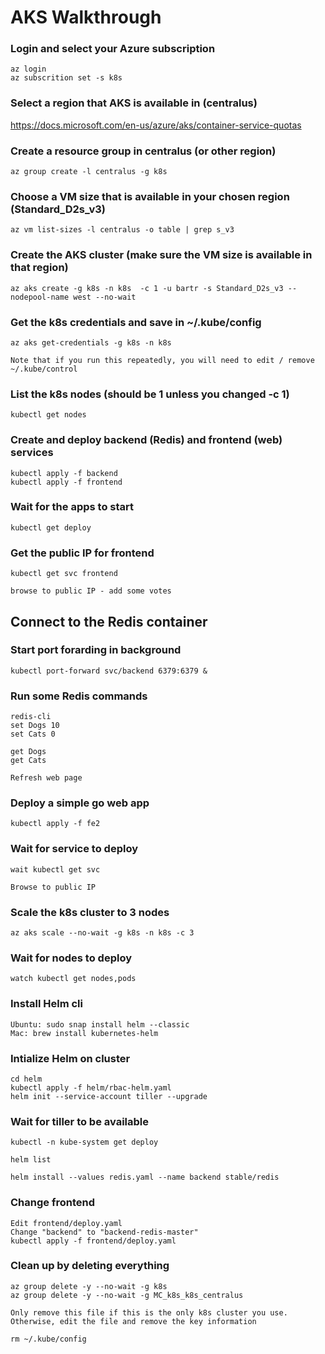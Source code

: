 # AKS Walkthrough

### Login and select your Azure subscription

```
az login
az subscrition set -s k8s
```

### Select a region that AKS is available in (centralus)

<https://docs.microsoft.com/en-us/azure/aks/container-service-quotas>

### Create a resource group in centralus (or other region)

```
az group create -l centralus -g k8s
```

### Choose a VM size that is available in your chosen region (Standard_D2s_v3)

```
az vm list-sizes -l centralus -o table | grep s_v3
```

### Create the AKS cluster (make sure the VM size is available in that region)

```
az aks create -g k8s -n k8s  -c 1 -u bartr -s Standard_D2s_v3 --nodepool-name west --no-wait
```

### Get the k8s credentials and save in ~/.kube/config

```
az aks get-credentials -g k8s -n k8s
    
Note that if you run this repeatedly, you will need to edit / remove ~/.kube/control
```

### List the k8s nodes (should be 1 unless you changed -c 1)

```
kubectl get nodes
```

### Create and deploy backend (Redis) and frontend (web) services

```
kubectl apply -f backend
kubectl apply -f frontend
```

### Wait for the apps to start

```
kubectl get deploy
```

### Get the public IP for frontend

```
kubectl get svc frontend

browse to public IP - add some votes
```

## Connect to the Redis container

### Start port forarding in background

```
kubectl port-forward svc/backend 6379:6379 &
```

### Run some Redis commands

```
redis-cli
set Dogs 10
set Cats 0

get Dogs
get Cats

Refresh web page
```

### Deploy a simple go web app

```
kubectl apply -f fe2
```

### Wait for service to deploy

```
wait kubectl get svc

Browse to public IP
```

### Scale the k8s cluster to 3 nodes

```
az aks scale --no-wait -g k8s -n k8s -c 3
```

### Wait for nodes to deploy

```
watch kubectl get nodes,pods
```

### Install Helm cli

```
Ubuntu: sudo snap install helm --classic
Mac: brew install kubernetes-helm
```

### Intialize Helm on cluster

```
cd helm
kubectl apply -f helm/rbac-helm.yaml
helm init --service-account tiller --upgrade
```

### Wait for tiller to be available

```
kubectl -n kube-system get deploy

helm list

helm install --values redis.yaml --name backend stable/redis 
```

### Change frontend

```
Edit frontend/deploy.yaml
Change "backend" to "backend-redis-master"
kubectl apply -f frontend/deploy.yaml
```

### Clean up by deleting everything

```
az group delete -y --no-wait -g k8s
az group delete -y --no-wait -g MC_k8s_k8s_centralus

Only remove this file if this is the only k8s cluster you use. Otherwise, edit the file and remove the key information

rm ~/.kube/config
```

